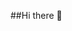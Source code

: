 ##Hi there 👋
<!--
- 👋 Hi, I’m @alireza-shafii
- 👀 I’m interested in web development
- 🌱 I’m currently learning React
- 💞️ I’m looking to collaborate on ...
- 📫 How to reach me <a href="mailto:alireza_shafii@outlook.com">e-mail</a>
-->
<!---
alireza-shafii/alireza-shafii is a ✨ special ✨ repository because its `README.md` (this file) appears on your GitHub profile.
You can click the Preview link to take a look at your changes.
--->
